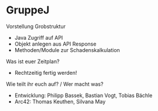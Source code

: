 # GruppeJ

Vorstellung Grobstruktur
* Java Zugriff auf API
* Objekt anlegen aus API Response
* Methoden/Module zur Schadenskalkulation

Was ist euer Zeitplan?
* Rechtzeitig fertig werden!

Wie teilt ihr euch auf? / Wer macht was?
* Entwicklung: Philipp Bassek, Bastian Vogt, Tobias Bächle
* Arc42: Thomas Keuthen, Silvana May
